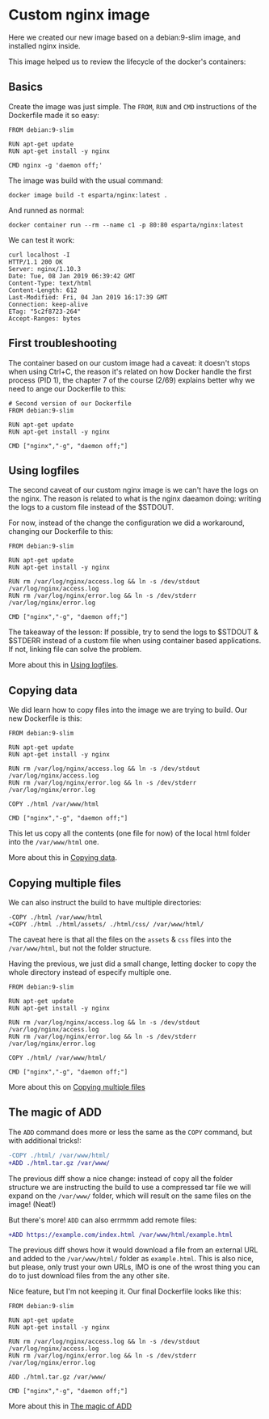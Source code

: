Custom nginx image
===

Here we created our new image based on a debian:9-slim image, and installed
nginx inside.

This image helped us to review the lifecycle of the docker's containers:

Basics
---

Create the image was just simple. The `FROM`, `RUN` and `CMD` instructions
of the Dockerfile made it so easy:

```
FROM debian:9-slim

RUN apt-get update
RUN apt-get install -y nginx

CMD nginx -g 'daemon off;'
```

The image was build with the usual command:

```
docker image build -t esparta/nginx:latest .
```

And runned as normal:

```
docker container run --rm --name c1 -p 80:80 esparta/nginx:latest
```

We can test it work:

```
curl localhost -I
HTTP/1.1 200 OK
Server: nginx/1.10.3
Date: Tue, 08 Jan 2019 06:39:42 GMT
Content-Type: text/html
Content-Length: 612
Last-Modified: Fri, 04 Jan 2019 16:17:39 GMT
Connection: keep-alive
ETag: "5c2f8723-264"
Accept-Ranges: bytes
```

First troubleshooting
---

The container based on our custom image had a caveat: it doesn't stops
when using Ctrl+C, the reason it's related on how Docker handle the first
process (PID 1), the chapter 7 of the course (2/69) explains better why
we need to ange our Dockerfile to this:

```
# Second version of our Dockerfile
FROM debian:9-slim

RUN apt-get update
RUN apt-get install -y nginx

CMD ["nginx","-g", "daemon off;"]
```

Using logfiles
---

The second caveat of our custom nginx image is we can't have the logs
on the nginx. The reason is related to what is the nginx daeamon doing:
writing the logs to a custom file instead of the $STDOUT.

For now, instead of the change the configuration we did a workaround, changing
our Dockerfile to this:

```
FROM debian:9-slim

RUN apt-get update
RUN apt-get install -y nginx

RUN rm /var/log/nginx/access.log && ln -s /dev/stdout /var/log/nginx/access.log
RUN rm /var/log/nginx/error.log && ln -s /dev/stderr /var/log/nginx/error.log

CMD ["nginx","-g", "daemon off;"]
```

The takeaway of the lesson: If possible, try to send the logs to $STDOUT & $STDERR instead of a custom file when using container based applications. If not, linking file can solve the problem.

More about this in [Using logfiles][using logfiles].

Copying data
---

We did learn how to copy files into the image we are trying to build. Our
new Dockerfile is this:

```
FROM debian:9-slim

RUN apt-get update
RUN apt-get install -y nginx

RUN rm /var/log/nginx/access.log && ln -s /dev/stdout /var/log/nginx/access.log
RUN rm /var/log/nginx/error.log && ln -s /dev/stderr /var/log/nginx/error.log

COPY ./html /var/www/html

CMD ["nginx","-g", "daemon off;"]
```

This let us copy all the contents (one file for now) of the local html folder
into the `/var/www/html` one.

More about this in [Copying data][copying data].

Copying multiple files
---

We can also instruct the build to have multiple directories:

```
-COPY ./html /var/www/html
+COPY ./html ./html/assets/ ./html/css/ /var/www/html/

```

The caveat here is that all the files on the `assets` & `css` files into
the `/var/www/html`, but not the folder structure.

Having the previous, we just did a small change, letting docker to
copy the whole directory instead of especify multiple one.

```
FROM debian:9-slim

RUN apt-get update
RUN apt-get install -y nginx

RUN rm /var/log/nginx/access.log && ln -s /dev/stdout /var/log/nginx/access.log
RUN rm /var/log/nginx/error.log && ln -s /dev/stderr /var/log/nginx/error.log

COPY ./html/ /var/www/html/

CMD ["nginx","-g", "daemon off;"]
```

More about this on [Copying multiple files][copying multiple files]

The magic of ADD
---

The `ADD` command does more or less the same as the `COPY` command, but with
additional tricks!:

```diff
-COPY ./html/ /var/www/html/
+ADD ./html.tar.gz /var/www/
```

The previous diff show a nice change: instead of copy all the folder structure
we are instructing the build to use a compressed tar file we will expand on
the `/var/www/` folder, which will result on the same files on the image! (Neat!)

But there's more! `ADD` can also errmmm add remote files:

```diff
+ADD https://example.com/index.html /var/www/html/example.html
```

The previous diff shows how it would download a file from an external URL and
added to the `/var/www/html/` folder as `example.html`. This is also nice, but
please, only trust your own URLs, IMO is one of the wrost thing you can do
to just download files from the any other site.

Nice feature, but I'm not keeping it. Our final Dockerfile looks like this:

```
FROM debian:9-slim

RUN apt-get update
RUN apt-get install -y nginx

RUN rm /var/log/nginx/access.log && ln -s /dev/stdout /var/log/nginx/access.log
RUN rm /var/log/nginx/error.log && ln -s /dev/stderr /var/log/nginx/error.log

ADD ./html.tar.gz /var/www/

CMD ["nginx","-g", "daemon off;"]
```

More about this in [The magic of ADD][magic of ADD]

[using logfiles]: https://learndocker.online/courses/2/74
[copying data]: https://learndocker.online/courses/2/91
[copying multiple files]: https://learndocker.online/courses/2/93
[magic of ADD]: https://learndocker.online/courses/2/94
